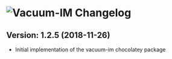 # ![Vacuum-IM Changelog](https://img.shields.io/badge/Vacuum-IM-Package%20Changelog-blue.svg?style=for-the-badge)

## Version: 1.2.5 (2018-11-26)

- Initial implementation of the vacuum-im chocolatey package
